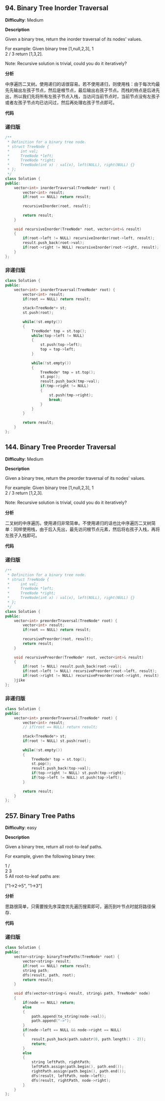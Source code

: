 
## 94. Binary Tree Inorder Traversal

**Difficulty**: Medium

**Description**

Given a binary tree, return the inorder traversal of its nodes' values.

For example:
Given binary tree [1,null,2,3],
   1
    \
     2
    /
   3
return [1,3,2].

Note: Recursive solution is trivial, could you do it iteratively?

**分析**

中序遍历二叉树。使用递归的话很容易。若不使用递归，则使用栈：由于每次均最先先输出左孩子节点，然后是根节点，最后输出右孩子节点。而栈的特点是后进先出，所以我们先将所有左孩子节点入栈，当访问当前节点时，当前节点没有左孩子或者左孩子节点均已访问过，然后再处理右孩子节点即可。

**代码**

### 递归版
```C++
/**
 * Definition for a binary tree node.
 * struct TreeNode {
 *     int val;
 *     TreeNode *left;
 *     TreeNode *right;
 *     TreeNode(int x) : val(x), left(NULL), right(NULL) {}
 * };
 */
class Solution {
public:
    vector<int> inorderTraversal(TreeNode* root) {
        vector<int> result;
        if(root == NULL) return result;
        
        recursiveInorder(root, result);
        
        return result;
    }
    
    void recursiveInorder(TreeNode* root, vector<int>& result)
    {
        if(root->left != NULL) recursiveInorder(root->left, result);
        result.push_back(root->val);
        if(root->right != NULL) recursiveInorder(root->right, result);
    }
};
```
### 非递归版

```C++
class Solution {
public:
    vector<int> inorderTraversal(TreeNode* root) {
        vector<int> result;
        if(root == NULL) return result;
        
        stack<TreeNode*> st;
        st.push(root);
        
        while(!st.empty())
        {
            TreeNode* top = st.top();
            while(top->left != NULL)
            {
                st.push(top->left);
                top = top->left;
            }
            
            while(!st.empty())
            {
                TreeNode* tmp = st.top();
                st.pop();
                result.push_back(tmp->val);
                if(tmp->right != NULL) 
                {
                    st.push(tmp->right);
                    break;
                }
            }
        }
        
        return result;
    }
};
```

## 144. Binary Tree Preorder Traversal

**Difficulty**: Medium

**Description**

Given a binary tree, return the preorder traversal of its nodes' values.

For example:
Given binary tree [1,null,2,3],
   1
    \
     2
    /
   3
return [1,2,3].

Note: Recursive solution is trivial, could you do it iteratively?

**分析**

二叉树的中序遍历。使用递归非常简单。不使用递归的话也比中序遍历二叉树简单：同样使用栈，由于后入先出，最先访问根节点元素，然后将右孩子入栈，再将左孩子入栈即可。

**代码**

### 递归版
```C++
/**
 * Definition for a binary tree node.
 * struct TreeNode {
 *     int val;
 *     TreeNode *left;
 *     TreeNode *right;
 *     TreeNode(int x) : val(x), left(NULL), right(NULL) {}
 * };
 */
class Solution {
public:
    vector<int> preorderTraversal(TreeNode* root) {
        vector<int> result;
        if(root == NULL) return result;
        
        recursivePreorder(root, result);
        return result;
    }
    
    void recursivePreorder(TreeNode* root, vector<int>& result)
    {
        if(root != NULL) result.push_back(root->val);
        if(root->left != NULL) recursivePreorder(root->left, result);
        if(root->right != NULL) recursivePreorder(root->right, result);
    }jike
};
```
### 非递归版

```C++
class Solution {
public:
    vector<int> preorderTraversal(TreeNode* root) {
        vector<int> result;
        // if(root == NULL) return result;
        
        stack<TreeNode*> st;
        if(root != NULL) st.push(root);
        
        while(!st.empty())
        {
            TreeNode* top = st.top();
            st.pop();
            result.push_back(top->val);
            if(top->right != NULL) st.push(top->right);
            if(top->left != NULL) st.push(top->left);
        }
        
        return result;
    }
};
```

## 257. Binary Tree Paths

**Difficulty**: easy

**Description**

Given a binary tree, return all root-to-leaf paths.

For example, given the following binary tree:

   1
 /   \
2     3
 \
  5
All root-to-leaf paths are:

["1->2->5", "1->3"]


**分析**

思路很简单，只需要按先序深度优先遍历搜索即可，遍历到叶节点时就将路径保存．

**代码**

### 递归版
```C++
class Solution {
public:
    vector<string> binaryTreePaths(TreeNode* root) {
        vector<string> result;
        if(root == NULL) return result;
        string path;
        dfs(result, path, root);
        return result;
    }
    
    void dfs(vector<string>& result, string& path, TreeNode* node)
    {
        if(node == NULL) return;
        else 
        {
            path.append(to_string(node->val));
            path.append("->");
        }
        if(node->left == NULL && node->right == NULL)
        {
            result.push_back(path.substr(0, path.length() - 2));
            return;
        }
        else 
        {
            string leftPath, rightPath;
            leftPath.assign(path.begin(), path.end());
            rightPath.assign(path.begin(), path.end());
            dfs(result, leftPath, node->left);
            dfs(result, rightPath, node->right);
        }
    }
};
```
